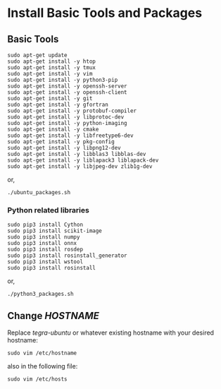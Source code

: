 # Install Basic Tools and Packages

## Basic Tools

```
sudo apt-get update
sudo apt-get install -y htop
sudo apt-get install -y tmux
sudo apt-get install -y vim
sudo apt-get install -y python3-pip
sudo apt-get install -y openssh-server
sudo apt-get install -y openssh-client
sudo apt-get install -y git
sudo apt-get install -y gfortran
sudo apt-get install -y protobuf-compiler
sudo apt-get install -y libprotoc-dev
sudo apt-get install -y python-imaging
sudo apt-get install -y cmake
sudo apt-get install -y libfreetype6-dev
sudo apt-get install -y pkg-config
sudo apt-get install -y libpng12-dev
sudo apt-get install -y libblas3 libblas-dev
sudo apt-get install -y liblapack3 liblapack-dev
sudo apt-get install -y libjpeg-dev zlib1g-dev
```

or,

```
./ubuntu_packages.sh
```

### Python related libraries
```
sudo pip3 install Cython
sudo pip3 install scikit-image
sudo pip3 install numpy
sudo pip3 install onnx
sudo pip3 install rosdep
sudo pip3 install rosinstall_generator
sudo pip3 install wstool
sudo pip3 install rosinstall
```


or,

```
./python3_packages.sh
```

## Change *HOSTNAME*

Replace *tegra-ubuntu* or whatever existing hostname with your desired hostname:
```
sudo vim /etc/hostname
```
also in the following file:
```
sudo vim /etc/hosts
```



